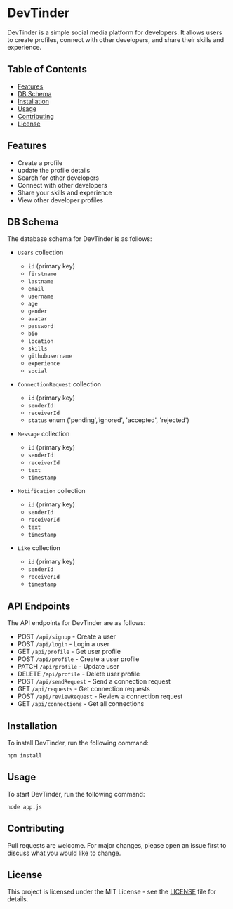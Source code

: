 # DevTinder

DevTinder is a simple social media platform for developers. It allows users to create profiles, connect with other developers, and share their skills and experience.

## Table of Contents

- [Features](#features)
- [DB Schema](#db-schema)
- [Installation](#installation)
- [Usage](#usage)
- [Contributing](#contributing)
- [License](#license)

## Features

- Create a profile
- update the profile details
- Search for other developers
- Connect with other developers
- Share your skills and experience
- View other developer profiles

## DB Schema
The database schema for DevTinder is as follows:

- `Users` collection
  - `id` (primary key)
  - `firstname`
  - `lastname`
  - `email`
  - `username`
  - `age`
  - `gender`
  - `avatar`
  - `password`
  - `bio`
  - `location`
  - `skills`
  - `githubusername`
  - `experience`
  - `social`

- `ConnectionRequest` collection
  - `id` (primary key)
  - `senderId`
  - `receiverId`
  - `status` enum ('pending','ignored', 'accepted', 'rejected')

- `Message` collection
  - `id` (primary key)
  - `senderId`
  - `receiverId`
  - `text`
  - `timestamp`

- `Notification` collection
  - `id` (primary key)
  - `senderId`
  - `receiverId`
  - `text`
  - `timestamp`
  
- `Like` collection
  - `id` (primary key)
  - `senderId`
  - `receiverId`
  - `timestamp`

## API Endpoints

The API endpoints for DevTinder are as follows:
- POST   `/api/signup` - Create a user
- POST   `/api/login` - Login a user
- GET    `/api/profile` - Get user profile
- POST   `/api/profile` - Create a user profile
- PATCH  `/api/profile` - Update user
- DELETE `/api/profile` - Delete user profile 
- POST   `/api/sendRequest` - Send a connection request
- GET    `/api/requests` - Get connection requests
- POST   `/api/reviewRequest` - Review a connection request
- GET    `/api/connections` - Get all connections

## Installation

To install DevTinder, run the following command:

```
npm install
```

## Usage

To start DevTinder, run the following command:

```
node app.js
```

## Contributing

Pull requests are welcome. For major changes, please open an issue first to discuss what you would like to change.

## License

This project is licensed under the MIT License - see the [LICENSE](LICENSE) file for details.
